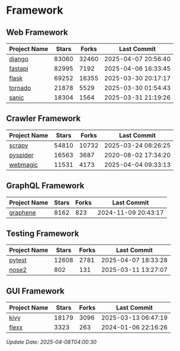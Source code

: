 # Framework

## Web Framework
| Project Name | Stars | Forks | Last Commit |
| ------------ | ----- | ----- | ----------- |
| [django](https://github.com/django/django) | 83060 | 32460 | 2025-04-07 20:56:40 |
| [fastapi](https://github.com/fastapi/fastapi) | 82995 | 7192 | 2025-04-06 16:33:45 |
| [flask](https://github.com/pallets/flask) | 69252 | 16355 | 2025-03-30 20:17:17 |
| [tornado](https://github.com/tornadoweb/tornado) | 21878 | 5529 | 2025-03-30 01:54:43 |
| [sanic](https://github.com/sanic-org/sanic) | 18304 | 1564 | 2025-03-31 21:19:26 |

## Crawler Framework
| Project Name | Stars | Forks | Last Commit |
| ------------ | ----- | ----- | ----------- |
| [scrapy](https://github.com/scrapy/scrapy) | 54810 | 10732 | 2025-03-24 08:26:25 |
| [pyspider](https://github.com/binux/pyspider) | 16563 | 3687 | 2020-08-02 17:34:20 |
| [webmagic](https://github.com/code4craft/webmagic) | 11531 | 4173 | 2025-04-04 09:33:13 |

## GraphQL Framework
| Project Name | Stars | Forks | Last Commit |
| ------------ | ----- | ----- | ----------- |
| [graphene](https://github.com/graphql-python/graphene) | 8162 | 823 | 2024-11-09 20:43:17 |

## Testing Framework
| Project Name | Stars | Forks | Last Commit |
| ------------ | ----- | ----- | ----------- |
| [pytest](https://github.com/pytest-dev/pytest) | 12608 | 2781 | 2025-04-07 18:33:28 |
| [nose2](https://github.com/nose-devs/nose2) | 802 | 131 | 2025-03-11 13:27:07 |

## GUI Framework
| Project Name | Stars | Forks | Last Commit |
| ------------ | ----- | ----- | ----------- |
| [kivy](https://github.com/kivy/kivy) | 18179 | 3096 | 2025-03-13 06:47:19 |
| [flexx](https://github.com/flexxui/flexx) | 3323 | 263 | 2024-01-06 22:16:26 |

*Update Date: 2025-04-08T04:00:30*